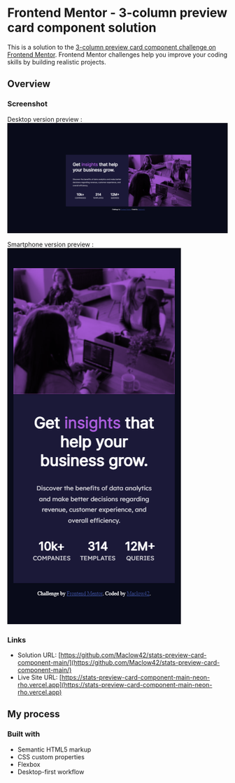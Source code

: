 # Frontend Mentor - 3-column preview card component solution

This is a solution to the [3-column preview card component challenge on Frontend Mentor](https://www.frontendmentor.io/challenges/3column-preview-card-component-pH92eAR2-). Frontend Mentor challenges help you improve your coding skills by building realistic projects. 

## Overview

### Screenshot

Desktop version preview :<br>
![Desktop version preview](https://github.com/Maclow42/stats-preview-card-component-main/blob/main/previews/desktop_preview.png?raw=true)

Smartphone version preview :<br>
![Smartphone version preview](https://github.com/Maclow42/stats-preview-card-component-main/blob/main/previews/smartphone_preview.png?raw=true)

### Links

- Solution URL: [https://github.com/Maclow42/stats-preview-card-component-main/](https://github.com/Maclow42/stats-preview-card-component-main/)
- Live Site URL: [https://stats-preview-card-component-main-neon-rho.vercel.app](https://stats-preview-card-component-main-neon-rho.vercel.app)

## My process

### Built with

- Semantic HTML5 markup
- CSS custom properties
- Flexbox
- Desktop-first workflow
